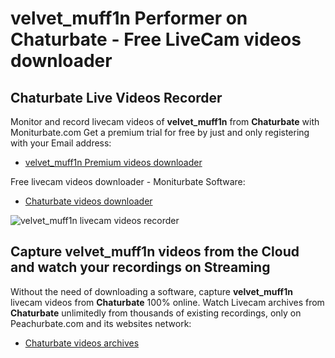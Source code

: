 # velvet_muff1n Performer on Chaturbate - Free LiveCam videos downloader

## Chaturbate Live Videos Recorder

Monitor and record livecam videos of **velvet_muff1n** from **Chaturbate** with Moniturbate.com
Get a premium trial for free by just and only registering with your Email address:
* [velvet_muff1n Premium videos downloader](https://moniturbate.com/request-demo-licence-key.html)

Free livecam videos downloader - Moniturbate Software:
* [Chaturbate videos downloader](https://moniturbate.com/moniturbate-download-software.html)

![velvet_muff1n livecam videos recorder](https://peachurnet.com/templates/moniturbate-software.png)


## Capture velvet_muff1n videos from the Cloud and watch your recordings on Streaming

Without the need of downloading a software, capture **velvet_muff1n** livecam videos from **Chaturbate** 100% online.
Watch Livecam archives from **Chaturbate** unlimitedly from thousands of existing recordings, only on Peachurbate.com and its websites network:
* [Chaturbate videos archives](https://peachurnet.com/)